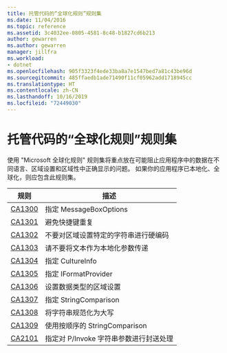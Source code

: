 ```yaml
---
title: 托管代码的“全球化规则”规则集
ms.date: 11/04/2016
ms.topic: reference
ms.assetid: 3c4032ee-0805-4581-8c48-b1827cd6b213
author: gewarren
ms.author: gewarren
manager: jillfra
ms.workload:
- dotnet
ms.openlocfilehash: 905f3323f4ede33ba8a7e1547bed7a81c43be96d
ms.sourcegitcommit: 485ffaedb1ade71490f11cf05962add1718945cc
ms.translationtype: HT
ms.contentlocale: zh-CN
ms.lasthandoff: 10/16/2019
ms.locfileid: "72449030"
---
```

# <a name="globalization-rules-rule-set-for-managed-code"></a>托管代码的“全球化规则”规则集

使用 "Microsoft 全球化规则" 规则集将重点放在可能阻止应用程序中的数据在不同语言、区域设置和区域性中正确显示的问题。 如果你的应用程序已本地化、全球化，则应包含此规则集。

|规则|描述|
|----------|-----------------|
|[CA1300](../code-quality/ca1300-specify-messageboxoptions.md)|指定 MessageBoxOptions|
|[CA1301](../code-quality/ca1301-avoid-duplicate-accelerators.md)|避免快捷键重复|
|[CA1302](../code-quality/ca1302-do-not-hardcode-locale-specific-strings.md)|不要对区域设置特定的字符串进行硬编码|
|[CA1303](../code-quality/ca1303-do-not-pass-literals-as-localized-parameters.md)|请不要将文本作为本地化参数传递|
|[CA1304](../code-quality/ca1304-specify-cultureinfo.md)|指定 CultureInfo|
|[CA1305](../code-quality/ca1305-specify-iformatprovider.md)|指定 IFormatProvider|
|[CA1306](../code-quality/ca1306-set-locale-for-data-types.md)|设置数据类型的区域设置|
|[CA1307](../code-quality/ca1307-specify-stringcomparison.md)|指定 StringComparison|
|[CA1308](../code-quality/ca1308-normalize-strings-to-uppercase.md)|将字符串规范化为大写|
|[CA1309](../code-quality/ca1309-use-ordinal-stringcomparison.md)|使用按顺序的 StringComparison|
|[CA2101](../code-quality/ca2101.md)|指定对 P/Invoke 字符串参数进行封送处理|
